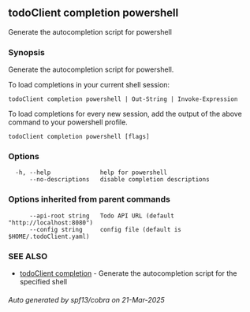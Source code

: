 ## todoClient completion powershell

Generate the autocompletion script for powershell

### Synopsis

Generate the autocompletion script for powershell.

To load completions in your current shell session:

	todoClient completion powershell | Out-String | Invoke-Expression

To load completions for every new session, add the output of the above command
to your powershell profile.


```
todoClient completion powershell [flags]
```

### Options

```
  -h, --help              help for powershell
      --no-descriptions   disable completion descriptions
```

### Options inherited from parent commands

```
      --api-root string   Todo API URL (default "http://localhost:8080")
      --config string     config file (default is $HOME/.todoClient.yaml)
```

### SEE ALSO

* [todoClient completion](todoClient_completion.md)	 - Generate the autocompletion script for the specified shell

###### Auto generated by spf13/cobra on 21-Mar-2025

